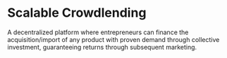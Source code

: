 # Scalable Crowdlending

A decentralized platform where entrepreneurs can finance the acquisition/import of any product with proven demand through collective investment, guaranteeing returns through subsequent marketing.
